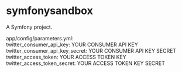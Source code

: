 symfonysandbox
==============

A Symfony project.

app/config/parameters.yml: <br />
twitter_consumer_api_key: YOUR CONSUMER API KEY <br />
twitter_consumer_api_key_secret: YOUR CONSUMER API KEY SECRET <br />
twitter_access_token: YOUR ACCESS TOKEN KEY <br />
twitter_access_token_secret: YOUR ACCESS TOKEN KEY SECRET <br />
